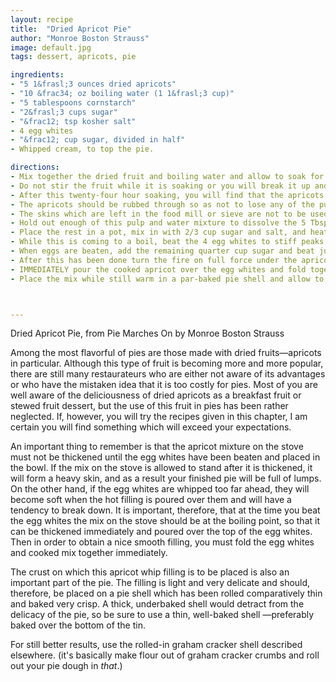 ```yaml
---
layout: recipe
title:  "Dried Apricot Pie"
author: "Monroe Boston Strauss"
image: default.jpg
tags: dessert, apricots, pie

ingredients:
- "5 1&frasl;3 ounces dried apricots"
- "10 &frac34; oz boiling water (1 1&frasl;3 cup)"
- "5 tablespoons cornstarch"
- "2&frasl;3 cups sugar"
- "&frac12; tsp kosher salt"
- 4 egg whites
- "&frac12; cup sugar, divided in half"
- Whipped cream, to top the pie.

directions:
- Mix together the dried fruit and boiling water and allow to soak for at least 24 hours.
- Do not stir the fruit while it is soaking or you will break it up and destroy the appearance, and do not place it in the refridgerator during the soaking period. (Chilling would retard the softening of the apricots and it would require several days of soaking before the fruit would be soft enough to use.)
- After this twenty-four hour soaking, you will find that the apricots have absorbed about two-thirds of the water in which they were soaked. Pass the entire mix (water, apricots and all) through a Foley food mill or a fine flour sieve. 
- The apricots should be rubbed through so as not to lose any of the pulp. 
- The skins which are left in the food mill or sieve are not to be used, but the pulp which sticks to the bottom should be scraped off and included in the mix. 
- Hold out enough of this pulp and water mixture to dissolve the 5 Tbsp cornstarch into a slurry.
- Place the rest in a pot, mix in with 2/3 cup sugar and salt, and heat over a slow fire.
- While this is coming to a boil, beat the 4 egg whites to stiff peaks with 1/4 cup of sugar.
- When eggs are beaten, add the remaining quarter cup sugar and beat just until dissolved.
- After this has been done turn the fire on full force under the apricot mixture. When it reaches a good boil, add the cornstarch slurry and cook until thick and clear. 
- IMMEDIATELY pour the cooked apricot over the egg whites and fold together easily but well with a whisk.  
- Place the mix while still warm in a par-baked pie shell and allow to cool completely before topping with whipped cream.



---
```

Dried Apricot Pie, from Pie Marches On by Monroe Boston Strauss

Among the most flavorful of pies are those made with dried fruits—apricots in particular. Although this type of fruit is becoming more and more popular, there are still many restaurateurs who are either not aware of its advantages or who have the mistaken idea that it is too costly for pies. Most of you are well aware of the deliciousness of dried apricots as a breakfast fruit or stewed fruit dessert, but the use of this fruit in pies has been rather neglected. If, however, you will try the recipes given in this chapter, I am certain you will find something which will exceed your expectations.

An important thing to remember is that the apricot mixture on the stove must not be thickened until the egg whites have been beaten and placed in the bowl. If the mix on the stove is allowed to stand after it is thickened, it will form a heavy skin, and as a result your finished pie will be full of lumps. On the other hand, if the egg whites are whipped too far ahead, they will become soft when the hot filling is poured over them and will have a tendency to break down. It is important, therefore, that at the time you beat the egg whites the mix on the stove should be at the boiling point, so that it can be thickened immediately and poured over the top of the egg whites. Then in order to obtain a nice smooth filling, you must fold the egg whites and cooked mix together immediately.

 The crust on which this apricot whip filling is to be placed is also an important part of the pie. The filling is light and very delicate and should, therefore, be placed on a pie shell which has been rolled comparatively thin and baked very crisp. A thick, underbaked shell would detract from the delicacy of the pie, so be sure to use a thin, well-baked shell —preferably baked over the bottom of the tin.

For still better results, use the rolled-in graham cracker shell described elsewhere.  (it's basically make flour out of graham cracker crumbs and roll out your pie dough in *that*.)
